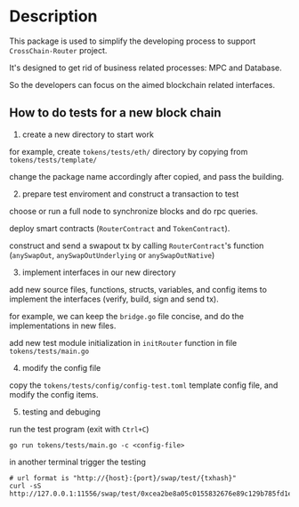 # Description

This package is used to simplify the developing process to support `CrossChain-Router` project.

It's designed to get rid of business related processes: MPC and Database.

So the developers can focus on the aimed blockchain related interfaces.

## How to do tests for a new block chain

1. create a new directory to start work

for example, create `tokens/tests/eth/` directory by copying from `tokens/tests/template/`

change the package name accordingly after copied, and pass the building.

2. prepare test enviroment and construct a transaction to test

choose or run a full node to synchronize blocks and do rpc queries.

deploy smart contracts (`RouterContract` and `TokenContract`).

construct and send a swapout tx by calling `RouterContract`'s function (`anySwapOut`, `anySwapOutUnderlying` or `anySwapOutNative`)

3. implement interfaces in our new directory

add new source files, functions, structs, variables, and config items to implement the interfaces (verify, build, sign and send tx).

for example, we can keep the `bridge.go` file concise, and do the implementations in new files.

add new test module initialization in `initRouter` function in file `tokens/tests/main.go`

4. modify the config file

copy the `tokens/tests/config/config-test.toml` template config file, and modify the config items.

5. testing and debuging

run the test program (exit with `Ctrl+C`)

```shell
go run tokens/tests/main.go -c <config-file>
```

in another terminal trigger the testing

```shell
# url format is "http://{host}:{port}/swap/test/{txhash}"
curl -sS http://127.0.0.1:11556/swap/test/0xcea2be8a05c0155832676e89c129b785fd1e2f308439606fc5df98a0e133bff2
```
